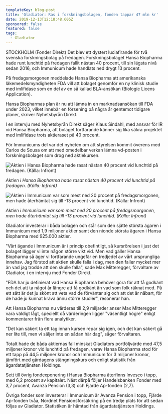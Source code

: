 ```yaml
---
templateKey: blog-post
title: 'Gladiator: Ras i forskningsbolagen, fonden tappar 47 mln kr'
date: 2019-12-13T12:18:48.605Z
sponsored: false
featured: false
tags:
  - Gladiator
---
```

STOCKHOLM (Fonder Direkt) Det blev ett dystert luciafirande för två svenska forskningsbolag på fredagen. Forskningsbolaget Hansa Biopharma hade runt lunchtid på fredagen fallit nästan 40 procent, till sin lägsta nivå sedan 2016, och Immunicum hade handlats ned drygt 13 procent.



På fredagsmorgonen meddelade Hansa Biopharma att amerikanska läkemedelsmyndigheten FDA vill att bolaget genomför en ny klinisk studie med imlifidase som en del av en så kallad BLA-ansökan (Biologic Licens Application).



Hansa Biopharmas plan är nu att lämna in en marknadsansökan till FDA under 2023, vilket innebär en försening på några år gentemot tidigare planer, skriver Nyhetsbyrån Direkt.



I en intervju med Nyhetsbyrån Direkt säger Klaus Sindahl, med ansvar för IR vid Hansa Biopharma, att bolaget fortfarande känner sig lika säkra projektet med imlifidase trots aktieraset på 40 procent.



För Immunicums del var det nyheten om att styrelsen kommit överens med Carlos de Sousa om att med omedelbar verkan lämna vd-posten i forskningsbolaget som drog ned aktiekursen.



![Aktien i Hansa Biopharma hade rasat nästan 40 procent vid lunchtid på fredagen. (Källa: Infront)](/img/hansa.png "Aktien i Hansa Biopharma hade rasat nästan 40 procent vid lunchtid på fredagen. (Källa: Infront)")

_Aktien i Hansa Biopharma hade rasat nästan 40 procent vid lunchtid på fredagen. (Källa: Infront)_



![Aktien i Immunicum var som mest ned 20 procent på fredagsmorgonen, men hade återhämtat sig till -13 procent vid lunchtid. (Källa: Infront)](/img/immunivum.png "Aktien i Immunicum var som mest ned 20 procent på fredagsmorgonen, men hade återhämtat sig till -13 procent vid lunchtid. (Källa: Infront)")

_Aktien i Immunicum var som mest ned 20 procent på fredagsmorgonen, men hade återhämtat sig till -13 procent vid lunchtid. (Källa: Infront)_

Gladiator investerar i båda bolagen och står som den sjätte största ägaren i Immunicum med 1,9 miljoner aktier samt den nionde största ägaren i Hansa Biopharma med 925.000 aktier.



"Vårt ägande i Immunicum är i princip obefintligt, så kursrörelsen i just det bolaget lägger vi inte någon större vikt vid. Men vad gäller Hansa Biopharma så äger vi fortfarande ungefär en tredjedel av vårt ursprungliga innehav. Jag förstod att aktien skulle falla i dag, men den faller mycket mer än vad jag trodde att den skulle falla", sade Max Mitteregger, förvaltare av Gladiator, i en intervju med Fonder Direkt.



"FDA har ju definierat vad Hansa Biopharma behöver göra för att få godkänt och det att ta något år längre att få godkänt än vad som folk räknat med. På ett sätt är det ju skönt att veta vad de förväntar sig och att det är nåbart, för de hade ju kunnat kräva ännu större studier", resonerar han.



Att Hansa Biopharma nu värderas till 2,9 miljarder anser Max Mitteregger vara väldigt lågt, speciellt då värderingen ligger "väsentligt högre" enligt kommentarer från flera analytiker.



"Det kan säkert ta ett tag innan kursen repar sig igen, och det kan säkert gå ner lite till, men vi säljer inte en sådan här dag", säger förvaltaren.



Totalt hade de båda aktiernas fall minskat Gladiators portföljvärde med 47,5 miljoner kronor vid lunchtid på fredagen, varav Hansa Biopharma stod för ett tapp på 44,5 miljoner kronor och Immunicum för 3 miljoner kronor, jämfört med gårdagens stängningskurs och enligt statistik från ägardatatjänsten Holdings.



Sett till övrig fondexponering i Hansa Biopharma återfinns Invesco i topp, med 6,2 procent av kapitalet. Näst därpå följer Handelsbanken Fonder med 3,7 procent, Avanza Pension (3,3) och Fjärde Ap-fonden (2,7).



Övriga fonder som investerar i Immunicum är Avanza Pension i topp, Fjärde Ap-fonden tvåa, Nordnet Pensionsförsäkring på en tredje plats för att sedan följas av Gladiator. Statistiken är hämtad från ägardatatjänsten Holdings.
